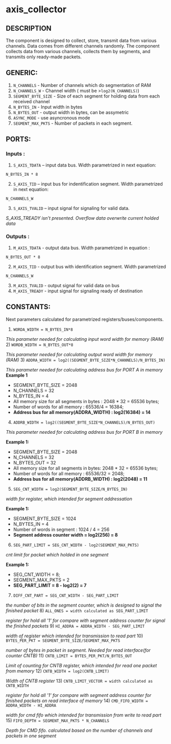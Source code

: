 # axis_collector

## DESCRIPTION
The component is designed to collect, store, transmit data from various channels. Data comes from different channels randomly. The component collects data from various channels, collects them by segments, and transmits only ready-made packets.

## GENERIC:
1) `N_CHANNELS` - Number of channels which do segmentation of RAM 
2) `N_CHANNELS_W` - Channel width ( must be >`log2(N_CHANNELS)`)
3) `SEGMENT_BYTE_SIZE` - Size of each segment for holding data from each received channel
4) `N_BYTES_IN` - Input width in bytes
5) `N_BYTES_OUT` - output width in bytes, can be assymetric
6) `ASYNC_MODE` - use asyncronous mode
7) `SEGMENT_MAX_PKTS` - Number of packets in each segment. 

## PORTS:
### Inputs :
1) `S_AXIS_TDATA` – input data bus. Width parametrized in next equation:

`N_BYTES_IN * 8`

2) `S_AXIS_TID` – input bus for indentification segment. Width parametrized in next equation: 

`N_CHANNELS_W`

3) `S_AXIS_TVALID` – input signal for signaling for valid data.

_S_AXIS_TREADY isn’t presented. Overflow data overwrite current holded data_


### Outputs :
1) `M_AXIS_TDATA` - output data bus. Width parametrized in equation : 

`N_BYTES_OUT * 8`

2) `M_AXIS_TID` - output bus with identification segment. Width parametrized

`N_CHANNELS_W`

3) `M_AXIS_TVALID` - output signal for valid data on bus
4) `M_AXIS_TREADY` - input signal for signaling ready of destination


## CONSTANTS: 

Next parameters calculated for parametrized registers/buses/components. 

1) `WORDA_WIDTH = N_BYTES_IN*8`

_This parameter needed for calculating input word width for memory (RAM)_
2) `WORDB_WIDTH = N_BYTES_OUT*8`

_This parameter needed for calculating output word width for memory (RAM)_
3) `ADDRA_WIDTH = log2((SEGMENT_BYTE_SIZE*N_CHANNELS)/N_BYTES_IN)`

_This parameter needed for calculating address bus for PORT A in memory_
**Example 1**
* SEGMENT_BYTE_SIZE = 2048
* N_CHANNELS = 32
* N_BYTES_IN = 4
* All memory size for all segments in bytes : 2048 * 32 = 65536 bytes;
* Number of words for all memory : 65536/4 = 16384;
* **Address bus for all memory(ADDRA_WIDTH) : log2(16384) = 14**
4) `ADDRB_WIDTH = log2((SEGMENT_BYTE_SIZE*N_CHANNELS)/N_BYTES_OUT)`

_This parameter needed for calculating address bus for PORT B in memory_

**Example 1:**
* SEGMENT_BYTE_SIZE = 2048
* N_CHANNELS = 32
* N_BYTES_OUT = 32
* All memory size for all segments in bytes: 2048 * 32 = 65536 bytes;
* Number of words for all memory : 65536/32 = 2048;
* **Address bus for all memory(ADDRB_WIDTH) : log2(2048) = 11**
5) `SEG_CNT_WIDTH = log2(SEGMENT_BYTE_SIZE/N_BYTES_IN)`

_width for register, which intended for segment addressation_

**Example 1:**
* SEGMENT_BYTE_SIZE = 1024
* N_BYTES_IN = 4
* Number of words in segment : 1024 / 4 = 256
* **Segment address counter width = log2(256) = 8**

6) `SEG_PART_LIMIT = SEG_CNT_WIDTH - log2(SEGMENT_MAX_PKTS)`

_cnt limit for packet which holded in one segment_

**Example 1:**
* SEG_CNT_WIDTH = 8;
* SEGMENT_MAX_PKTS = 2
* **SEG_PART_LIMIT = 8 - log2(2) = 7**

7) `DIFF_CNT_PART = SEG_CNT_WIDTH - SEG_PART_LIMIT`

_the number of bits in the segment counter, which is designed to signal the finished packet_
8) `ALL_ONES = width calculated as SEG_PART_LIMIT`

_register for hold all '1' for compare with segment address counter for signal the finished packets_
9) `HI_ADDRA = ADDRA_WIDTH - SEG_PART_LIMIT`

_width of register which intended for transmission to read part_
10) `BYTES_PER_PKT = SEGMENT_BYTE_SIZE/SEGMENT_MAX_PKTS`

_number of bytes in packet in segment. Needed for read interface(for counter CNTB)_
11) `CNTB_LIMIT = BYTES_PER_PKT/N_BYTES_OUT`

_Limit of counting for CNTB register, which intended for read one packet from memory_
12) `CNTB_WIDTH = log2(CNTB_LIMIT)`

_Width of CNTB register_
13) `CNTB_LIMIT_VECTOR = width calculated as CNTB_WIDTH`

_register for hold all '1' for compare with segment address counter for finished packets on read interface of memory_
14) `CMD_FIFO_WIDTH = ADDRA_WIDTH - HI_ADDRA`

_width for cmd fifo which intended for transmission from write to read part_
15) `FIFO_DEPTH = SEGMENT_MAX_PKTS * N_CHANNELS`

_Depth for CMD fifo. calculated based on the number of channels and packets in one segment_